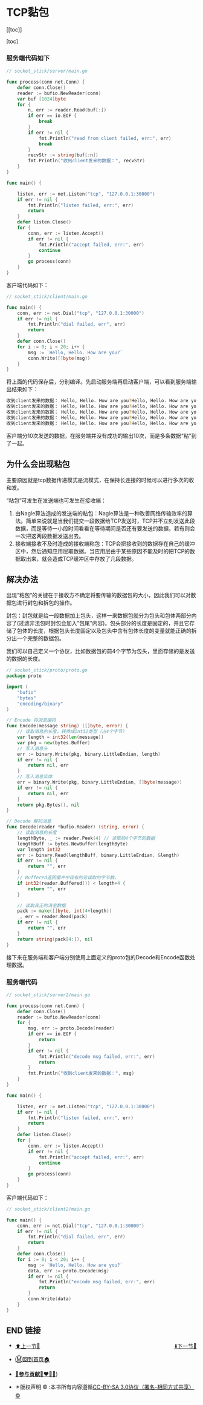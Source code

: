 # TCP黏包

[[toc]]

[toc]

### 服务端代码如下

```go
// socket_stick/server/main.go

func process(conn net.Conn) {
    defer conn.Close()
    reader := bufio.NewReader(conn)
    var buf [1024]byte
    for {
        n, err := reader.Read(buf[:])
        if err == io.EOF {
            break
        }
        if err != nil {
            fmt.Println("read from client failed, err:", err)
            break
        }
        recvStr := string(buf[:n])
        fmt.Println("收到client发来的数据：", recvStr)
    }
}

func main() {

    listen, err := net.Listen("tcp", "127.0.0.1:30000")
    if err != nil {
        fmt.Println("listen failed, err:", err)
        return
    }
    defer listen.Close()
    for {
        conn, err := listen.Accept()
        if err != nil {
            fmt.Println("accept failed, err:", err)
            continue
        }
        go process(conn)
    }
}
```

客户端代码如下：

```go
// socket_stick/client/main.go

func main() {
    conn, err := net.Dial("tcp", "127.0.0.1:30000")
    if err != nil {
        fmt.Println("dial failed, err", err)
        return
    }
    defer conn.Close()
    for i := 0; i < 20; i++ {
        msg := `Hello, Hello. How are you?`
        conn.Write([]byte(msg))
    }
}
```

将上面的代码保存后，分别编译。先启动服务端再启动客户端，可以看到服务端输出结果如下：

```bash
收到client发来的数据： Hello, Hello. How are you?Hello, Hello. How are you?Hello, Hello. How are you?Hello, Hello. How are you?Hello, Hello. How are you?
收到client发来的数据： Hello, Hello. How are you?Hello, Hello. How are you?Hello, Hello. How are you?Hello, Hello. How are you?Hello, Hello. How are you?Hello, Hello. How are you?Hello, Hello. How are you?Hello, Hello. How are you?
收到client发来的数据： Hello, Hello. How are you?Hello, Hello. How are you?
收到client发来的数据： Hello, Hello. How are you?Hello, Hello. How are you?Hello, Hello. How are you?
收到client发来的数据： Hello, Hello. How are you?Hello, Hello. How are you?
```

客户端分10次发送的数据，在服务端并没有成功的输出10次，而是多条数据“粘”到了一起。

## 为什么会出现粘包

主要原因就是tcp数据传递模式是流模式，在保持长连接的时候可以进行多次的收和发。

“粘包”可发生在发送端也可发生在接收端：

1. 由Nagle算法造成的发送端的粘包：Nagle算法是一种改善网络传输效率的算法。简单来说就是当我们提交一段数据给TCP发送时，TCP并不立刻发送此段数据，而是等待一小段时间看看在等待期间是否还有要发送的数据，若有则会一次把这两段数据发送出去。
2. 接收端接收不及时造成的接收端粘包：TCP会把接收到的数据存在自己的缓冲区中，然后通知应用层取数据。当应用层由于某些原因不能及时的把TCP的数据取出来，就会造成TCP缓冲区中存放了几段数据。



##  解决办法

出现”粘包”的关键在于接收方不确定将要传输的数据包的大小，因此我们可以对数据包进行封包和拆包的操作。

封包：封包就是给一段数据加上包头，这样一来数据包就分为包头和包体两部分内容了(过滤非法包时封包会加入”包尾”内容)。包头部分的长度是固定的，并且它存储了包体的长度，根据包头长度固定以及包头中含有包体长度的变量就能正确的拆分出一个完整的数据包。

我们可以自己定义一个协议，比如数据包的前4个字节为包头，里面存储的是发送的数据的长度。

```go
// socket_stick/proto/proto.go
package proto

import (
    "bufio"
    "bytes"
    "encoding/binary"
)

// Encode 将消息编码
func Encode(message string) ([]byte, error) {
    // 读取消息的长度，转换成int32类型（占4个字节）
    var length = int32(len(message))
    var pkg = new(bytes.Buffer)
    // 写入消息头
    err := binary.Write(pkg, binary.LittleEndian, length)
    if err != nil {
        return nil, err
    }
    // 写入消息实体
    err = binary.Write(pkg, binary.LittleEndian, []byte(message))
    if err != nil {
        return nil, err
    }
    return pkg.Bytes(), nil
}

// Decode 解码消息
func Decode(reader *bufio.Reader) (string, error) {
    // 读取消息的长度
    lengthByte, _ := reader.Peek(4) // 读取前4个字节的数据
    lengthBuff := bytes.NewBuffer(lengthByte)
    var length int32
    err := binary.Read(lengthBuff, binary.LittleEndian, &length)
    if err != nil {
        return "", err
    }
    // Buffered返回缓冲中现有的可读取的字节数。
    if int32(reader.Buffered()) < length+4 {
        return "", err
    }

    // 读取真正的消息数据
    pack := make([]byte, int(4+length))
    _, err = reader.Read(pack)
    if err != nil {
        return "", err
    }
    return string(pack[4:]), nil
}
```

接下来在服务端和客户端分别使用上面定义的proto包的Decode和Encode函数处理数据。



### 服务端代码

```go
// socket_stick/server2/main.go

func process(conn net.Conn) {
    defer conn.Close()
    reader := bufio.NewReader(conn)
    for {
        msg, err := proto.Decode(reader)
        if err == io.EOF {
            return
        }
        if err != nil {
            fmt.Println("decode msg failed, err:", err)
            return
        }
        fmt.Println("收到client发来的数据：", msg)
    }
}

func main() {

    listen, err := net.Listen("tcp", "127.0.0.1:30000")
    if err != nil {
        fmt.Println("listen failed, err:", err)
        return
    }
    defer listen.Close()
    for {
        conn, err := listen.Accept()
        if err != nil {
            fmt.Println("accept failed, err:", err)
            continue
        }
        go process(conn)
    }
}
```

客户端代码如下：

```go
// socket_stick/client2/main.go

func main() {
    conn, err := net.Dial("tcp", "127.0.0.1:30000")
    if err != nil {
        fmt.Println("dial failed, err", err)
        return
    }
    defer conn.Close()
    for i := 0; i < 20; i++ {
        msg := `Hello, Hello. How are you?`
        data, err := proto.Encode(msg)
        if err != nil {
            fmt.Println("encode msg failed, err:", err)
            return
        }
        conn.Write(data)
    }
}
```

## END 链接
<ul><li><div><a href = '4.md' style='float:left'>⬆️上一节🔗</a><a href = '6.md' style='float: right'>⬇️下一节🔗</a></div></li></ul>

+ [Ⓜ️回到首页🏠](../README.md)

+ [**🫵参与贡献💞❤️‍🔥💖**](https://nsddd.top/archives/contributors))

+ ✴️版权声明 &copy; :本书所有内容遵循[CC-BY-SA 3.0协议（署名-相同方式共享）&copy;](http://zh.wikipedia.org/wiki/Wikipedia:CC-by-sa-3.0协议文本) 

